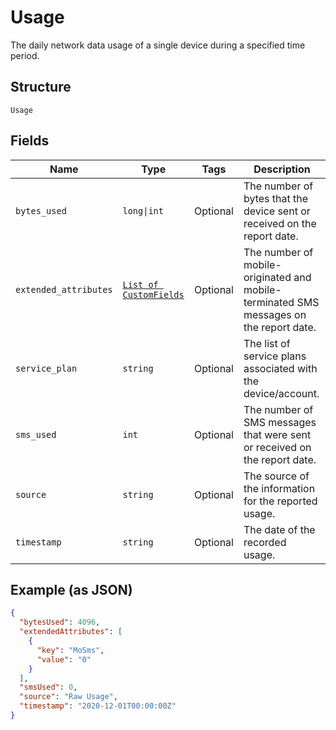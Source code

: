 
# Usage

The daily network data usage of a single device during a specified time period.

## Structure

`Usage`

## Fields

| Name | Type | Tags | Description |
|  --- | --- | --- | --- |
| `bytes_used` | `long\|int` | Optional | The number of bytes that the device sent or received on the report date. |
| `extended_attributes` | [`List of CustomFields`](../../doc/models/custom-fields.md) | Optional | The number of mobile-originated and mobile-terminated SMS messages on the report date. |
| `service_plan` | `string` | Optional | The list of service plans associated with the device/account. |
| `sms_used` | `int` | Optional | The number of SMS messages that were sent or received on the report date. |
| `source` | `string` | Optional | The source of the information for the reported usage. |
| `timestamp` | `string` | Optional | The date of the recorded usage. |

## Example (as JSON)

```json
{
  "bytesUsed": 4096,
  "extendedAttributes": [
    {
      "key": "MoSms",
      "value": "0"
    }
  ],
  "smsUsed": 0,
  "source": "Raw Usage",
  "timestamp": "2020-12-01T00:00:00Z"
}
```

